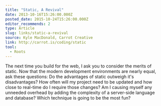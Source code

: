 ```yaml
---
title: "Static, A Revival"
date: 2013-10-16T15:26:00.000Z
posted_date: 2015-10-24T15:26:00.000Z
editor_recommends: 2
type: Article
slug: links/static-a-revival
source: Kyle MacDonald, Carrot Creative
link: http://carrot.is/coding/static
tool:
  - Roots
---
```

The next time you build for the web, I ask you to consider the merits of static. Now that the modern development environments are nearly equal, ask these questions: Do the advantages of static outweigh it's disadvantages? How often will my project need to be updated and how close to real-time do I require those changes? Am I causing myself any unneeded overhead by adding the complexity of a server-side language and database? Which technique is going to be the most fun?



